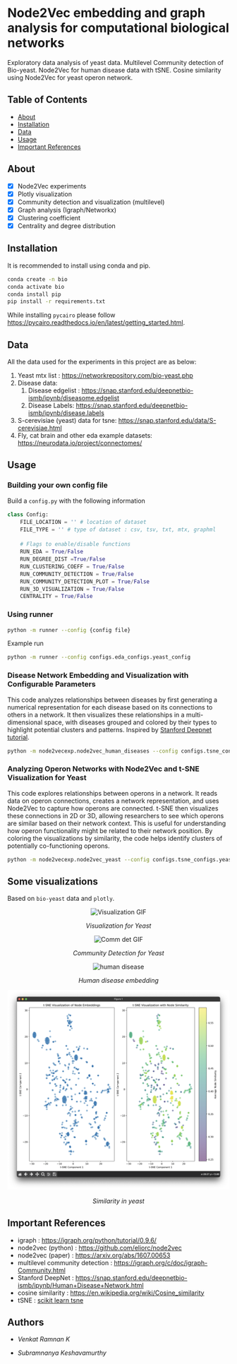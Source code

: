 # Node2Vec embedding and graph analysis for computational biological networks 

Exploratory data analysis of yeast data. Multilevel Community detection of Bio-yeast. Node2Vec for human disease data with tSNE. Cosine similarity using Node2Vec for yeast operon network.

## Table of Contents

- [About](#about)
- [Installation](#installation)
- [Data](#data)
- [Usage](#usage)
- [Important References](#references)


## About

- [x] Node2Vec experiments
- [x] Plotly visualization
- [x] Community detection and visualization (multilevel)
- [x] Graph analysis (Igraph/Networkx)
- [x] Clustering coefficient
- [x] Centrality and degree distribution

## Installation

It is recommended to install using conda and pip.

```bash
conda create -n bio
conda activate bio
conda install pip
pip install -r requirements.txt
```

While installing `pycairo` please follow https://pycairo.readthedocs.io/en/latest/getting_started.html.


## Data

All the data used for the experiments in this project are as below:

1. Yeast mtx list : https://networkrepository.com/bio-yeast.php
2. Disease data:
    1. Disease edgelist : https://snap.stanford.edu/deepnetbio-ismb/ipynb/diseasome.edgelist
    2. Disease Labels: https://snap.stanford.edu/deepnetbio-ismb/ipynb/disease.labels
3. S-cerevisiae (yeast) data for tsne: https://snap.stanford.edu/data/S-cerevisiae.html
4. Fly, cat brain and other eda example datasets: https://neurodata.io/project/connectomes/

## Usage

### Building your own config file
Build a `config.py` with the following information
```python
class Config:
    FILE_LOCATION = '' # location of dataset
    FILE_TYPE = '' # type of dataset : csv, tsv, txt, mtx, graphml

    # Flags to enable/disable functions
    RUN_EDA = True/False
    RUN_DEGREE_DIST =True/False
    RUN_CLUSTERING_COEFF = True/False
    RUN_COMMUNITY_DETECTION = True/False
    RUN_COMMUNITY_DETECTION_PLOT = True/False
    RUN_3D_VISUALIZATION = True/False
    CENTRALITY = True/False
```

### Using runner

```bash
python -m runner --config {config file}
```

Example run
```bash
python -m runner --config configs.eda_configs.yeast_config
```

### Disease Network Embedding and Visualization with Configurable Parameters

This code analyzes relationships between diseases by first generating a numerical representation for each disease based on its connections to others in a network. It then visualizes these relationships in a multi-dimensional space, with diseases grouped and colored by their types to highlight potential clusters and patterns.
Inspired by [Stanford Deepnet tutorial](https://snap.stanford.edu/deepnetbio-ismb/ipynb/Human+Disease+Network.html).

```bash
python -m node2vecexp.node2vec_human_diseases --config configs.tsne_configs.human_disease_tsne_config
```

### Analyzing Operon Networks with Node2Vec and t-SNE Visualization for Yeast

This code explores relationships between operons in a network. It reads data on operon connections, creates a network representation, and uses Node2Vec to capture how operons are connected. t-SNE then visualizes these connections in 2D or 3D, allowing researchers to see which operons are similar based on their network context. This is useful for understanding how operon functionality might be related to their network position. By coloring the visualizations by similarity, the code helps identify clusters of potentially co-functioning operons.

```bash
python -m node2vecexp.node2vec_yeast --config configs.tsne_configs.yeast_tsne_config
```

## Some visualizations

Based on `bio-yeast` data and  `plotly`.

<p align="center">
  <img src="./images/vis.gif" alt="Visualization GIF" />
</p>
<p align="center">
  <em>Visualization for Yeast</em>
</p>

<p align="center">
  <img src="./images/community_det.gif" alt="Comm det GIF" />
</p>
<p align="center">
  <em>Community Detection for Yeast</em>
</p>

<p align="center">
  <img src="./images/human_disease.png" alt="human disease" />
</p>
<p align="center">
  <em>Human disease embedding</em>
</p>

<p align="center">
  <img src="./images/yeast.png" alt="yeast" />
</p>
<p align="center">
  <em>Similarity in yeast</em>
</p>


## Important References
- igraph : https://igraph.org/python/tutorial/0.9.6/
- node2vec (python) : https://github.com/eliorc/node2vec 
- node2vec (paper) : https://arxiv.org/abs/1607.00653
- multilevel community detection : https://igraph.org/c/doc/igraph-Community.html
- Stanford DeepNet : https://snap.stanford.edu/deepnetbio-ismb/ipynb/Human+Disease+Network.html
- cosine similarity : https://en.wikipedia.org/wiki/Cosine_similarity
- tSNE : [scikit learn tsne](https://scikit-learn.org/stable/modules/generated/sklearn.manifold.TSNE.html#:~:text=T%2Ddistributed%20Stochastic%20Neighbor%20Embedding,and%20the%20high%2Ddimensional%20data.)

## Authors

- _Venkat Ramnan K_

- _Subramnanya Keshavamurthy_